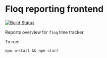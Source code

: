 # Floq reporting frontend

[![Build Status](https://travis-ci.org/blankoslo/floq-reports.svg?branch=master)](https://travis-ci.org/blankoslo/floq-reports)

Reports overview for `floq` time tracker.

To run:

    npm install && npm start
